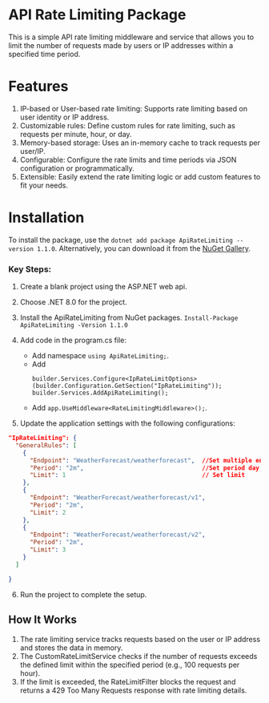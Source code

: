 # API Rate Limiting Package

This is a simple API rate limiting middleware and service that allows you to limit the number of requests made by users or IP addresses within a specified time period.

# Features
1. IP-based or User-based rate limiting: Supports rate limiting based on user identity or IP address.
2. Customizable rules: Define custom rules for rate limiting, such as requests per minute, hour, or day.
3. Memory-based storage: Uses an in-memory cache to track requests per user/IP.
4. Configurable: Configure the rate limits and time periods via JSON configuration or programmatically.
5. Extensible: Easily extend the rate limiting logic or add custom features to fit your needs.

# Installation
To install the package, use the `dotnet add package ApiRateLimiting --version 1.1.0`.
Alternatively, you can download it from the [NuGet Gallery](https://www.nuget.org/packages/ApiRateLimiting).

 ### Key Steps:

1. Create a blank project using the ASP.NET web api.
2. Choose .NET 8.0 for the project.
3. Install the ApiRateLimiting from NuGet packages.
`Install-Package ApiRateLimiting -Version 1.1.0`
4. Add code in the program.cs file:
   - Add namespace `using ApiRateLimiting;`.   
   - Add
     ```
     builder.Services.Configure<IpRateLimitOptions>(builder.Configuration.GetSection("IpRateLimiting"));   
     builder.Services.AddApiRateLimiting();      
     ```   
   - Add `app.UseMiddleware<RateLimitingMiddleware>();`.
   
5. Update the application settings with the following configurations:
  ```json
  "IpRateLimiting": {
    "GeneralRules": [
      {
        "Endpoint": "WeatherForecast/weatherforecast",  //Set multiple endpoint 
        "Period": "2m",                                 //Set period day for d ,hour for h,min for m 
        "Limit": 1                                      // Set limit
      },
      {
        "Endpoint": "WeatherForecast/weatherforecast/v1",
        "Period": "2m",
        "Limit": 2
      },
      {
        "Endpoint": "WeatherForecast/weatherforecast/v2",
        "Period": "2m",     
        "Limit": 3
      }
    ]

  }
```   
6. Run the project to complete the setup.

## How It Works
1. The rate limiting service tracks requests based on the user or IP address and stores the data in memory.
2. The CustomRateLimitService checks if the number of requests exceeds the defined limit within the specified period (e.g., 100 requests per hour).
3. If the limit is exceeded, the RateLimitFilter blocks the request and returns a 429 Too Many Requests response with rate limiting details.

